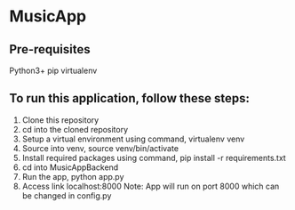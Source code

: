 # MusicApp

## Pre-requisites
Python3+
pip
virtualenv

## To run this application, follow these steps:
1. Clone this repository
2. cd into the cloned repository
3. Setup a virtual environment using command, virtualenv venv
4. Source into venv, source venv/bin/activate
5. Install required packages using command, pip install -r requirements.txt
6. cd into MusicAppBackend
7. Run the app, python app.py
8. Access link localhost:8000
Note: App will run on port 8000 which can be changed in config.py
